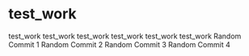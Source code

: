 # test_work
test_work test_work test_work test_work test_work test_work
Random Commit 1
Random Commit 2
Random Commit 3
Random Commit 4
